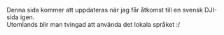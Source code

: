 Denna sida kommer att uppdateras när jag får åtkomst till en svensk DJI-sida igen.  
Utomlands blir man tvingad att använda det lokala språket :/
